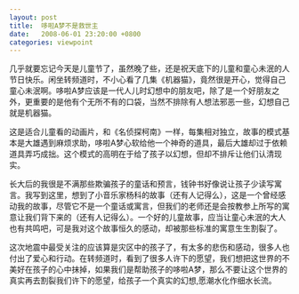 ```yaml
---
layout: post
title:  哆啦A梦不是救世主
date:   2008-06-01 23:20:00 +0800
categories: viewpoint
---
```

几乎就要忘记今天是儿童节了，虽然晚了些，还是祝天底下的儿童和童心未泯的人节日快乐。闲坐转频道时，不小心看了几集《机器猫》，竟然很是开心，觉得自己童心未泯啊。哆啦A梦应该是一代人儿时幻想中的朋友吧，除了是一个好朋友之外，更重要的是他有个无所不有的口袋，当然不排除有人想法邪恶一些，幻想自己就是机器猫。

这是适合儿童看的动画片，和《名侦探柯南》一样，每集相对独立，故事的模式基本是大雄遇到麻烦求助，哆啦A梦心软给他一个神奇的道具，最后大雄却过于依赖道具弄巧成拙。这个模式的高明在于给了孩子以幻想，但却不排斥让他们认清现实。

长大后的我很是不满那些欺骗孩子的童话和预言，钱钟书好像说让孩子少读写寓言。我写到这里，想到了小音乐家杨科的故事（还有人记得么），这是一个曾经感动我的故事，尽管它不是一个童话或寓言，但我们的老师还是会按教参上所写的寓意让我们背下来的（还有人记得么）。一个好的儿童故事，应当让童心未泯的大人也有共鸣吧，可是我对这个故事恒久的感动，却被那些标准的寓意生生割裂了。

这次地震中最受关注的应该算是灾区中的孩子了，有太多的悲伤和感动，很多人也付出了爱心和行动。在转频道时，看到了很多人许下的愿望，我们想把这世界的不美好在孩子的心中抹掉，如果我们是帮助孩子的哆啦A梦，那么不要让这个世界的真实再去割裂我们许下的愿望，给孩子一个真实的幻想,愿潮水化作细水长流。
